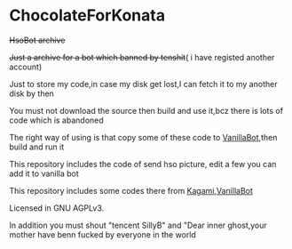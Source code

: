 # ChocolateForKonata
~~HsoBot archive~~

~~Just a archive for a bot which banned by tenshit~~( i have registed another account)

Just to store my code,in case my disk get lost,I can fetch it to my another disk by then

You must not download the source then build and use it,bcz there is lots of code which is abandoned

The right way of using is that copy some of these code to [VanillaBot](https://github.com/TeamNMSL/VanillaBot),then build and run it

This repository includes the code of send hso picture, edit a few you can add it to vanilla bot

This repository includes some codes there from [Kagami](https://github.com/KonataDev/Kagami),[VanillaBot](https://github.com/TeamNMSL/VanillaBot)

Licensed in GNU AGPLv3.

In addition you must shout "tencent SillyB" and "Dear inner ghost,your mother have benn fucked by everyone in the world
